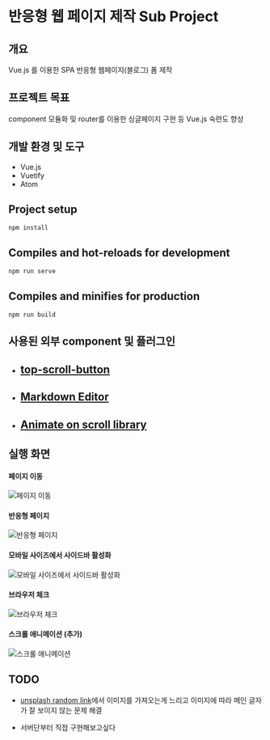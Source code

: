 # 반응형 웹 페이지 제작 Sub Project

## 개요
Vue.js 를 이용한 SPA 반응형 웹페이지(블로그) 폼 제작

## 프로젝트 목표
component 모듈화 및 router를 이용한 싱글페이지 구현 등 Vue.js 숙련도 향상

## 개발 환경 및 도구
- Vue.js
- Vuetify
- Atom


## Project setup
```
npm install
```
## Compiles and hot-reloads for development
```
npm run serve
```
## Compiles and minifies for production
```
npm run build
```
## 사용된 외부 component 및 플러그인

- ## [top-scroll-button](https://vuejsexamples.com/scroll-to-page-top-button-with-vue-js/)

- ## [Markdown Editor](https://www.npmjs.com/package/v-markdown-editor)

- ## [Animate on scroll library](https://github.com/michalsnik/aos)

## 실행 화면

#### 페이지 이동
![페이지 이동](./src/readmeImg/demo1.gif)

#### 반응형 페이지
![반응형 페이지](./src/readmeImg/reactiveDemo1.gif)

#### 모바일 사이즈에서 사이드바 활성화
![모바일 사이즈에서 사이드바 활성화](./src/readmeImg/reactiveDemo2.gif)

#### 브라우저 체크
![브라우저 체크](./src/readmeImg/browserCheck.gif)

#### 스크롤 애니메이션 (추가)
![스크롤 애니메이션](./src/readmeImg/scrollAnimation.gif)


## TODO
- [unsplash random link](https://source.unsplash.com/)에서 이미지를 가져오는게 느리고 이미지에 따라 메인 글자가 잘 보이지 않는 문제 해결

- 서버단부터 직접 구현해보고싶다
